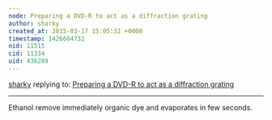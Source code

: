 ```yaml
---
node: Preparing a DVD-R to act as a diffraction grating
author: sharky
created_at: 2015-03-17 15:05:32 +0000
timestamp: 1426604732
nid: 11515
cid: 11334
uid: 436289
---
```




[sharky](../profile/sharky) replying to: [Preparing a DVD-R to act as a diffraction grating](../notes/MrBumper/01-11-2015/preparing-a-dvd-r-to-act-as-a-diffraction-grating)

----
Ethanol remove immediately organic dye and evaporates in few seconds.